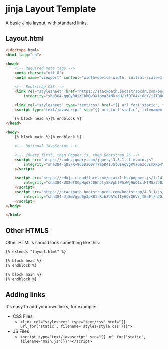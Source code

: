 # jinja Layout Template
A basic Jinja layout, with standard links.

## Layout.html

```html
<!doctype html>
<html lang="en">

<head>
    <!-- Required meta tags -->
    <meta charset="utf-8">
    <meta name="viewport" content="width=device-width, initial-scale=1, shrink-to-fit=no">

    <!-- Bootstrap CSS -->
    <link rel="stylesheet" href="https://stackpath.bootstrapcdn.com/bootstrap/4.3.1/css/bootstrap.min.css"
        integrity="sha384-ggOyR0iXCbMQv3Xipma34MD+dH/1fQ784/j6cY/iJTQUOhcWr7x9JvoRxT2MZw1T" crossorigin="anonymous">

    <link rel="stylesheet" type="text/css" href="{{ url_for('static', filename='styles/style.css')}}">
    <script type="text/javascript" src="{{ url_for('static', filename='username.js')}}"></script>

    {% block head %}{% endblock %}
</head>

<body>
    {% block main %}{% endblock %}

    <!-- Optional JavaScript -->

    <!-- jQuery first, then Popper.js, then Bootstrap JS -->
    <script src="https://code.jquery.com/jquery-3.3.1.slim.min.js"
        integrity="sha384-q8i/X+965DzO0rT7abK41JStQIAqVgRVzpbzo5smXKp4YfRvH+8abtTE1Pi6jizo" crossorigin="anonymous">
    </script>

    <script src="https://cdnjs.cloudflare.com/ajax/libs/popper.js/1.14.7/umd/popper.min.js"
        integrity="sha384-UO2eT0CpHqdSJQ6hJty5KVphtPhzWj9WO1clHTMGa3JDZwrnQq4sF86dIHNDz0W1" crossorigin="anonymous">
    </script>
    <script src="https://stackpath.bootstrapcdn.com/bootstrap/4.3.1/js/bootstrap.min.js"
        integrity="sha384-JjSmVgyd0p3pXB1rRibZUAYoIIy6OrQ6VrjIEaFf/nJGzIxFDsf4x0xIM+B07jRM" crossorigin="anonymous">
    </script>
</body>

</html>

```

## Other HTMLS
Other HTML's should look something like this:

```html
{% extends "layout.html" %}

{% block head %}
{% endblock %}

{% block main %}
{% endblock %}
```

## Adding links
It's easy to add your own links, for example:
* CSS Files
  * `<link rel="stylesheet" type="text/css" href="{{ url_for('static', filename='styles/style.css')}}">`
* JS Files
  * `<script type="text/javascript" src="{{ url_for('static', filename='main.js')}}"></script>`
